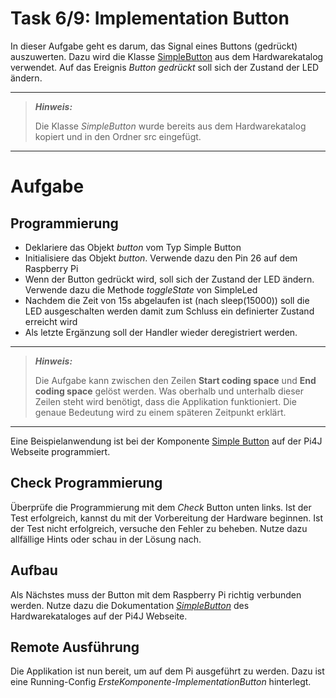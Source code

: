 # Task 6/9: Implementation Button
In dieser Aufgabe geht es darum, das Signal eines Buttons (gedrückt) auszuwerten. Dazu wird die Klasse [SimpleButton](https://pi4j.com/examples/components/simplebutton/)
aus dem Hardwarekatalog verwendet. Auf das Ereignis *Button gedrückt* soll sich der Zustand der LED ändern.

---
> **_Hinweis:_**
>
> Die Klasse *SimpleButton* wurde bereits aus dem Hardwarekatalog kopiert und
> in den Ordner src eingefügt.
---

# Aufgabe
## Programmierung
- Deklariere das Objekt *button* vom Typ Simple Button
- Initialisiere das Objekt *button*. Verwende dazu den Pin 26 auf dem Raspberry Pi
- Wenn der Button gedrückt wird, soll sich der Zustand der LED ändern. Verwende dazu die Methode *toggleState* von SimpleLed
- Nachdem die Zeit von 15s abgelaufen ist (nach sleep(15000)) soll die LED ausgeschalten werden damit zum Schluss ein
definierter Zustand erreicht wird
- Als letzte Ergänzung soll der Handler wieder deregistriert werden.

---
> **_Hinweis:_**
> 
> Die Aufgabe kann zwischen den Zeilen **Start coding space** und **End coding space** gelöst werden.
> Was oberhalb und unterhalb dieser Zeilen steht wird benötigt, dass die Applikation funktioniert.
> Die genaue Bedeutung wird zu einem späteren Zeitpunkt erklärt.
---

<div class="hint">
Eine Beispielanwendung ist bei der Komponente <a href="https://pi4j.com/examples/components/simplebutton/">Simple Button</a>
auf der Pi4J Webseite programmiert.
</div>

## Check Programmierung
Überprüfe die Programmierung mit dem *Check* Button unten links. Ist der Test
erfolgreich, kannst du mit der Vorbereitung der Hardware beginnen. Ist der Test nicht
erfolgreich, versuche den Fehler zu beheben. Nutze dazu allfällige Hints oder schau in
der Lösung nach.

## Aufbau
Als Nächstes muss der Button mit dem Raspberry Pi richtig verbunden werden. Nutze dazu die
Dokumentation [*SimpleButton*](https://pi4j.com/examples/components/simplebutton/)
des Hardwarekataloges auf der Pi4J Webseite.

## Remote Ausführung
Die Applikation ist nun bereit, um auf dem Pi ausgeführt zu werden. Dazu ist eine
Running-Config *ErsteKomponente-ImplementationButton* hinterlegt.